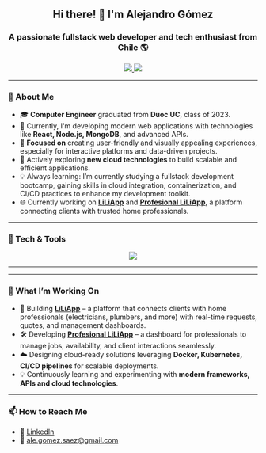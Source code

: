 <h2 align="center">Hi there! 👋 I'm Alejandro Gómez</h2> 

<h3 align="center">A passionate fullstack web developer and tech enthusiast from Chile 🌎</h3> 

<p align="center">
  <a href="https://www.linkedin.com/in/ale-gs/" target="_blank">
    <img src="https://img.shields.io/badge/LinkedIn-0077B5?style=for-the-badge&logo=linkedin&logoColor=white"/>
  </a>
  <a href="mailto:ale.gomez.saez@gmail.com" target="_blank">
    <img src="https://img.shields.io/badge/Email-D14836?style=for-the-badge&logo=gmail&logoColor=white"/>
  </a>
</p>

<hr> 

<h3>📖 About Me</h3> 
<ul> 
  <li>🎓 <strong>Computer Engineer</strong> graduated from <strong>Duoc UC</strong>, class of 2023.</li> 
  <li>💼 Currently, I'm developing modern web applications with technologies like <strong>React, Node.js, MongoDB</strong>, and advanced APIs.</li> 
  <li>🚀 <strong>Focused on</strong> creating user-friendly and visually appealing experiences, especially for interactive platforms and data-driven projects.</li> 
  <li>🎯 Actively exploring <strong>new cloud technologies</strong> to build scalable and efficient applications.</li> 
  <li>💡 Always learning: I’m currently studying a fullstack development bootcamp, gaining skills in cloud integration, containerization, and CI/CD practices to enhance my development toolkit.</li> 
  <li>🌐 Currently working on <a href="https://liliapp.cl" target="_blank"><strong>LiLiApp</strong></a> and <a href="https://profesional.liliapp.cl" target="_blank"><strong>Profesional LiLiApp</strong></a>, a platform connecting clients with trusted home professionals.</li>
</ul>

<hr>

<h3>🔧 Tech & Tools</h3>

<p align="center">
  <img src="https://skillicons.dev/icons?i=js,ts,py,react,nodejs,nestjs,express,html,css,vite,mongodb,firebase,mysql,postgres,docker,kubernetes,git,github,postman,swagger,linux,vscode&perline=10" />
</p>

<hr>

<hr>

<h3>🚀 What I’m Working On</h3>
<ul>
  <li>📱 Building <strong><a href="https://liliapp.cl">LiLiApp</a></strong> – a platform that connects clients with home professionals (electricians, plumbers, and more) with real-time requests, quotes, and management dashboards.</li>
  <li>🛠 Developing <strong><a href="https://profesional.liliapp.cl">Profesional LiLiApp</a></strong> – a dashboard for professionals to manage jobs, availability, and client interactions seamlessly.</li>
  <li>☁️ Designing cloud-ready solutions leveraging <strong>Docker, Kubernetes, CI/CD pipelines</strong> for scalable deployments.</li>
  <li>💡 Continuously learning and experimenting with <strong>modern frameworks, APIs and cloud technologies</strong>.</li>
</ul>

<hr>

<h3>📫 How to Reach Me</h3>
<ul>
  <li>💼 <a href="https://www.linkedin.com/in/ale-gs/">LinkedIn</a></li>
  <li>📧 <a href="mailto:ale.gomez.saez@gmail.com">ale.gomez.saez@gmail.com</a></li>
</ul>
